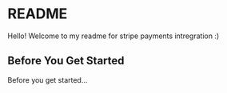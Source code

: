 # README
Hello! Welcome to my readme for stripe payments intregration :)

## Before You Get Started
Before you get started...